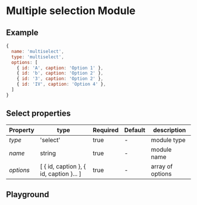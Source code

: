 
# Multiple selection Module

## Example
```jsx
{
  name: 'multiselect',
  type: 'multiselect',
  options: [
    { id: 'A', caption: 'Option 1' },
    { id: 'b', caption: 'Option 2' },
    { id: '3', caption: 'Option 2' },
    { id: 'IV', caption: 'Option 4' },
  ]
}
```

## Select properties

| Property       | type           | Required | Default | description  |
| -------------- | -------------- | -------- | --------| ------------ |
| *type*         | 'select'       | true     | -       | module type  |
| *name*         | string         | true     | -       | module name  |
| *options*      | [ { id, caption }, { id, caption }... ]   | true   | -     | array of options   |


## Playground

